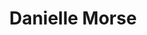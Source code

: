 ---
title: Danielle Morse
position: Undergraduate Researcher
layout: default
contact:
publications: 
image: /images/user-icon.svg
group: undergrad
year-start: 2007
year-end: 2009
---